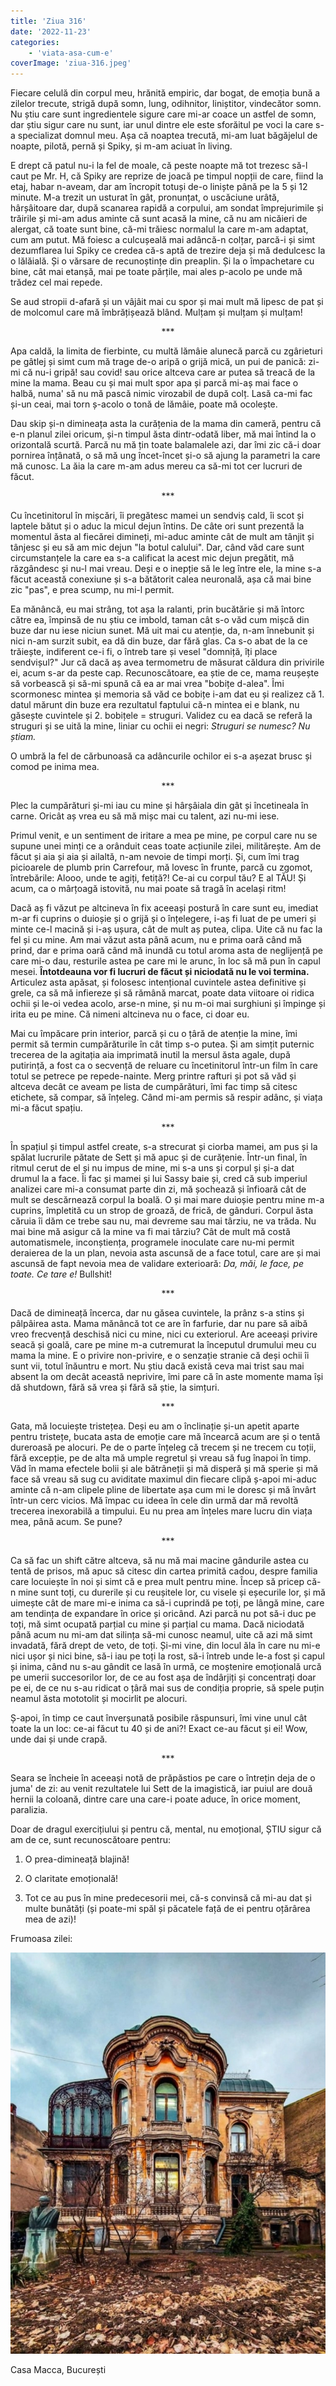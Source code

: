 ```yaml
---
title: 'Ziua 316'
date: '2022-11-23'
categories:
    - 'viata-asa-cum-e'
coverImage: 'ziua-316.jpeg'
---
```


Fiecare celulă din corpul meu, hrănită empiric, dar bogat, de emoția bună a zilelor trecute, strigă după somn, lung, odihnitor, liniștitor, vindecător somn. Nu știu care sunt ingredientele sigure care mi-ar coace un astfel de somn, dar știu sigur care nu sunt, iar unul dintre ele este sforăitul pe voci la care s-a specializat domnul meu. Așa că noaptea trecută, mi-am luat băgăjelul de noapte, pilotă, pernă și Spiky, și m-am aciuat în living.

E drept că patul nu-i la fel de moale, că peste noapte mă tot trezesc să-l caut pe Mr. H, că Spiky are reprize de joacă pe timpul nopții de care, fiind la etaj, habar n-aveam, dar am încropit totuși de-o liniște până pe la 5 și 12 minute. M-a trezit un usturat în gât, pronunțat, o uscăciune urâtă, hârșâitoare dar, după scanarea rapidă a corpului, am sondat împrejurimile și trăirile și mi-am adus aminte că sunt acasă la mine, că nu am nicăieri de alergat, că toate sunt bine, că-mi trăiesc normalul la care m-am adaptat, cum am putut. Mă foiesc a culcușeală mai adâncă-n colțar, parcă-i și simt dezumflarea lui Spiky ce credea că-s aptă de trezire deja și mă dedulcesc la o lălăială. Și o vărsare de recunoștințe din preaplin. Și la o împachetare cu bine, cât mai etanșă, mai pe toate părțile, mai ales p-acolo pe unde mă trădez cel mai repede.

Se aud stropii d-afară și un vâjâit mai cu spor și mai mult mă lipesc de pat și de molcomul care mă îmbrățișează blând. Mulțam și mulțam și mulțam!

<p style="text-align: center;">***</p>

Apa caldă, la limita de fierbinte, cu multă lămâie alunecă parcă cu zgârieturi pe gâtlej și simt cum mă trage de-o aripă o grijă mică, un pui de panică: zi-mi că nu-i gripă! sau covid! sau orice altceva care ar putea să treacă de la mine la mama. Beau cu și mai mult spor apa și parcă mi-aș mai face o halbă, numa' să nu mă pască nimic virozabil de după colț. Lasă ca-mi fac și-un ceai, mai torn ș-acolo o tonă de lămâie, poate mă ocolește.

Dau skip și-n dimineața asta la curățenia de la mama din cameră, pentru că e-n planul zilei oricum, și-n timpul ăsta dintr-odată liber, mă mai întind la o orizontală scurtă. Parcă nu mă țin toate balamalele azi, dar îmi zic că-i doar pornirea înțânată, o să mă ung încet-încet și-o să ajung la parametri la care mă cunosc. La ăia la care m-am adus mereu ca să-mi tot cer lucruri de făcut.

<p style="text-align: center;">***</p>

Cu încetinitorul în mișcări, îi pregătesc mamei un sendviș cald, îi scot și laptele bătut și o aduc la micul dejun întins. De câte ori sunt prezentă la momentul ăsta al fiecărei dimineți, mi-aduc aminte cât de mult am tânjit și tânjesc și eu să am mic dejun "la botul calului". Dar, când văd care sunt circumstanțele la care ea s-a calificat la acest mic dejun pregătit, mă răzgândesc și nu-l mai vreau. Deși e o inepție să le leg între ele, la mine s-a făcut această conexiune și s-a bătătorit calea neuronală, așa că mai bine zic "pas", e prea scump, nu mi-l permit.

Ea mănâncă, eu mai strâng, tot așa la ralanti, prin bucătărie și mă întorc către ea, împinsă de nu știu ce imbold, taman cât s-o văd cum mișcă din buze dar nu iese niciun sunet. Mă uit mai cu atenție, da, n-am înnebunit și nici n-am surzit subit, ea dă din buze, dar fără glas. Ca s-o abat de la ce trăiește, indiferent ce-i fi, o întreb tare și vesel "domniță, îți place sendvișul?" Jur că dacă aș avea termometru de măsurat căldura din privirile ei, acum s-ar da peste cap. Recunoscătoare, ea știe de ce, mama reușește să vorbească și să-mi spună că ea ar mai vrea "bobițe d-alea". Îmi scormonesc mintea și memoria să văd ce bobițe i-am dat eu și realizez că 1. datul mărunt din buze era rezultatul faptului că-n mintea ei e blank, nu găsește cuvintele și 2. bobițele = struguri. Validez cu ea dacă se referă la struguri și se uită la mine, liniar cu ochii ei negri: _Struguri se numesc? Nu știam._

O umbră la fel de cărbunoasă ca adâncurile ochilor ei s-a așezat brusc și comod pe inima mea.

<p style="text-align: center;">***</p>

Plec la cumpărături și-mi iau cu mine și hârșâiala din gât și încetineala în carne. Oricât aș vrea eu să mă mișc mai cu talent, azi nu-mi iese.

Primul venit, e un sentiment de iritare a mea pe mine, pe corpul care nu se supune unei minți ce a orânduit ceas toate acțiunile zilei, militărește. Am de făcut și aia și aia și ailaltă, n-am nevoie de timpi morți. Și, cum îmi trag picioarele de plumb prin Carrefour, mă lovesc în frunte, parcă cu zgomot, întrebările: Alooo, unde te agiți, fetiță?! Ce-ai cu corpul tău? E al TĂU! Și acum, ca o mârțoagă istovită, nu mai poate să tragă în același ritm!

Dacă aș fi văzut pe altcineva în fix aceeași postură în care sunt eu, imediat m-ar fi cuprins o duioșie și o grijă și o înțelegere, i-aș fi luat de pe umeri și minte ce-l macină și i-aș ușura, cât de mult aș putea, clipa. Uite că nu fac la fel și cu mine. Am mai văzut asta până acum, nu e prima oară când mă prind, dar e prima oară când mă inundă cu totul aroma asta de neglijență pe care mi-o dau, resturile astea pe care mi le arunc, în loc să mă pun în capul mesei. **Întotdeauna vor fi lucruri de făcut și niciodată nu le voi termina.** Articulez asta apăsat, și folosesc intențional cuvintele astea definitive și grele, ca să mă infiereze și să rămână marcat, poate data viitoare oi ridica ochii și le-oi vedea acolo, arse-n mine, și nu m-oi mai surghiuni și împinge și irita eu pe mine. Că nimeni altcineva nu o face, ci doar eu.

Mai cu împăcare prin interior, parcă și cu o țâră de atenție la mine, îmi permit să termin cumpărăturile în cât timp s-o putea. Și am simțit puternic trecerea de la agitația aia imprimată inutil la mersul ăsta agale, după putirință, a fost ca o secvență de reluare cu încetinitorul într-un film în care totul se petrece pe repede-nainte. Merg printre rafturi și pot să văd și altceva decât ce aveam pe lista de cumpărături, îmi fac timp să citesc etichete, să compar, să înțeleg. Când mi-am permis să respir adânc, și viața mi-a făcut spațiu.

<p style="text-align: center;">***</p>

În spațiul și timpul astfel create, s-a strecurat și ciorba mamei, am pus și la spălat lucrurile pătate de Sett și mă apuc și de curățenie. Într-un final, în ritmul cerut de el și nu impus de mine, mi s-a uns și corpul și și-a dat drumul la a face. Îi fac și mamei și lui Sassy baie și, cred că sub imperiul analizei care mi-a consumat parte din zi, mă șochează și înfioară cât de mult se descărnează corpul la boală. O și mai mare duioșie pentru mine m-a cuprins, împletită cu un strop de groază, de frică, de gânduri. Corpul ăsta căruia îi dăm ce trebe sau nu, mai devreme sau mai târziu, ne va trăda. Nu mai bine mă asigur că la mine va fi mai târziu? Cât de mult mă costă automatismele, inconștiența, programele inoculate care nu-mi permit deraierea de la un plan, nevoia asta ascunsă de a face totul, care are și mai ascunsă de fapt nevoia mea de validare exterioară: _Da, măi, le face, pe toate. Ce tare e!_ Bullshit!

<p style="text-align: center;">***</p>

Dacă de dimineață încerca, dar nu găsea cuvintele, la prânz s-a stins și pâlpâirea asta. Mama mănâncă tot ce are în farfurie, dar nu pare să aibă vreo frecvență deschisă nici cu mine, nici cu exteriorul. Are aceeași privire seacă și goală, care pe mine m-a cutremurat la începutul drumului meu cu mama la mine. E o privire non-privire, e o senzație stranie că deși ochii îi sunt vii, totul înăuntru e mort. Nu știu dacă există ceva mai trist sau mai absent la om decât această neprivire, îmi pare că în aste momente mama își dă shutdown, fără să vrea și fără să știe, la simțuri.

<p style="text-align: center;">***</p>

Gata, mă locuiește tristețea. Deși eu am o înclinație și-un apetit aparte pentru tristețe, bucata asta de emoție care mă încearcă acum are și o tentă dureroasă pe alocuri. Pe de o parte înțeleg că trecem și ne trecem cu toții, fără excepție, pe de alta mă umple regretul și vreau să fug înapoi în timp. Văd în mama efectele bolii și ale bătrâneții și mă disperă și mă sperie și mă face să vreau să sug cu aviditate maximul din fiecare clipă ș-apoi mi-aduc aminte că n-am clipele pline de libertate așa cum mi le doresc și mă învârt într-un cerc vicios. Mă împac cu ideea în cele din urmă dar mă revoltă trecerea inexorabilă a timpului. Eu nu prea am înțeles mare lucru din viața mea, până acum. Se pune?

<p style="text-align: center;">***</p>

Ca să fac un shift către altceva, să nu mă mai macine gândurile astea cu tentă de prisos, mă apuc să citesc din cartea primită cadou, despre familia care locuiește în noi și simt că e prea mult pentru mine. Încep să pricep că-n mine sunt toți, cu durerile și cu reușitele lor, cu visele și eșecurile lor, și mă uimește cât de mare mi-e inima ca să-i cuprindă pe toți, pe lângă mine, care am tendința de expandare în orice și oricând. Azi parcă nu pot să-i duc pe toți, mă simt ocupată parțial cu mine și parțial cu mama. Dacă niciodată până acum nu mi-am dat silința să-mi cunosc neamul, uite că azi mă simt invadată, fără drept de veto, de toți. Și-mi vine, din locul ăla în care nu mi-e nici ușor și nici bine, să-i iau pe toți la rost, să-i întreb unde le-a fost și capul și inima, când nu s-au gândit ce lasă în urmă, ce moștenire emoțională urcă pe umerii succesorilor lor, de ce au fost așa de îndârjiți și concentrați doar pe ei, de ce nu s-au ridicat o țâră mai sus de condiția proprie, să spele puțin neamul ăsta mototolit și mocirlit pe alocuri.

Ș-apoi, în timp ce caut înverșunată posibile răspunsuri, îmi vine unul cât toate la un loc: ce-ai făcut tu 40 și de ani?! Exact ce-au făcut și ei! Wow, unde dai și unde crapă.

<p style="text-align: center;">***</p>

Seara se încheie în aceeași notă de prăpăstios pe care o întrețin deja de o juma' de zi: au venit rezultatele lui Sett de la imagistică, iar puiul are două hernii la coloană, dintre care una care-i poate aduce, în orice moment, paralizia.

Doar de dragul exercițiului și pentru că, mental, nu emoțional, ȘTIU sigur că am de ce, sunt recunoscătoare pentru:

1. O prea-dimineață blajină!

2. O claritate emoțională!

3. Tot ce au pus în mine predecesorii mei, că-s convinsă că mi-au dat și multe bunătăți (și poate-mi spăl și păcatele față de ei pentru oțărârea mea de azi)!

Frumoasa zilei:

![](images/316.jpeg)

Casa Macca, București
